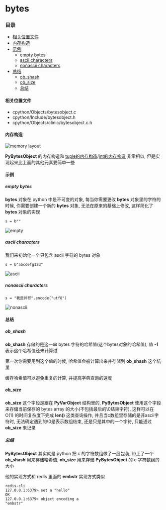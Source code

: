 # bytes

### 目录

* [相关位置文件](#相关位置文件)
* [内存构造](#内存构造)
* [示例](#示例)
	* [empty bytes](#empty-bytes)
	* [ascii characters](#ascii-characters)
	* [nonascii characters](#nonascii-characters)
* [总结](#总结)
	* [ob_shash](#ob_shash)
	* [ob_size](#ob_size)
	* [总结](#总结)

#### 相关位置文件
* cpython/Objects/bytesobject.c
* cpython/Include/bytesobject.h
* cpython/Objects/clinic/bytesobject.c.h

#### 内存构造

![memory layout](https://img-blog.csdnimg.cn/20190318160629447.png?x-oss-process=image/watermark,type_ZmFuZ3poZW5naGVpdGk,shadow_10,text_aHR0cHM6Ly9ibG9nLmNzZG4ubmV0L3FxXzMxNzIwMzI5,size_16,color_FFFFFF,t_70)

**PyBytesObject** 的内存构造和 [tuple的内存构造](https://github.com/zpoint/Cpython-Internals/blob/master/BasicObject/tuple/tuple_cn.md#%E5%86%85%E5%AD%98%E6%9E%84%E9%80%A0)/[int的内存构造](https://github.com/zpoint/Cpython-Internals/blob/master/BasicObject/long/long_cn.md#%E5%86%85%E5%AD%98%E6%9E%84%E9%80%A0) 非常相似, 但是实现起来比上面的其他元素要简单一些

#### 示例

##### empty bytes

**bytes** 对象在 python 中是不可变的对象, 每当你需要更改 **bytes** 对象里的字符的时候, 你需要创建一个新的 **bytes** 对象, 无法在原来的基础上修改, 这样简化了 **bytes** 对象的实现

	s = b""

![empty](https://github.com/zpoint/Cpython-Internals/blob/master/BasicObject/bytes/empty.png)

##### ascii characters

我们来初始化一个只包含 ascii 字符的 bytes 对象

	s = b"abcdefg123"

![ascii](https://github.com/zpoint/Cpython-Internals/blob/master/BasicObject/bytes/ascii.png)

##### nonascii characters

	s = "我是帅哥".encode("utf8")

![nonascii](https://github.com/zpoint/Cpython-Internals/blob/master/BasicObject/bytes/nonascii.png)

#### 总结


##### ob_shash

**ob_shash** 存储的是这一串 bytes 字符的哈希值(这个bytes对象的哈希值), 值 **-1** 表示这个哈希值还未计算过

第一次你需要用到这个值的时候, 哈希值会被计算出来并存储到 **ob_shash** 这个坑里

缓存哈希值可以避免重复的计算, 并提高字典查询的速度

##### ob_size

**ob_size** 这个字段是跟在 **PyVarObject** 结构里的, **PyBytesObject** 使用这个字段来存储当前保存的 bytes array 的大小(不包括最后的\0结束字符), 这样可以在 O(1) 的时间复杂度下完成 **len()** 这类查询操作, 并且当c数组里存储的是非ascii字符时, 无法确定遇到的\0是表示数组结束, 还是只是其中的一个字符, 只能通过 **ob_size** 来记录

##### 总结

**PyBytesObject** 其实就是 python 把 c 的字符数组做了一层包装, 带上了一个 **ob_shash** 用来存储哈希值, **ob_size** 用来存储 **PyBytesObject** 的 c 字符数组的大小

他的实现方式和 redis 里面的 **embstr** 实现方式类似

	redis-cli
    127.0.0.1:6379> set a "hello"
    OK
    127.0.0.1:6379> object encoding a
    "embstr"
